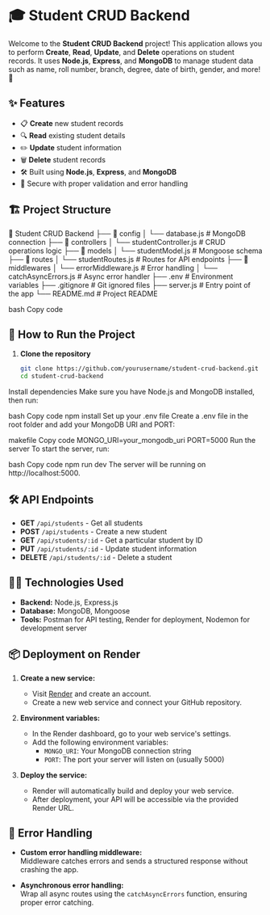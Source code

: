 # 🎓 Student CRUD Backend

Welcome to the **Student CRUD Backend** project! This application allows you to perform **Create**, **Read**, **Update**, and **Delete** operations on student records. It uses **Node.js**, **Express**, and **MongoDB** to manage student data such as name, roll number, branch, degree, date of birth, gender, and more! 🌟

## ✨ Features

- 📋 **Create** new student records
- 🔍 **Read** existing student details
- ✏️ **Update** student information
- 🗑️ **Delete** student records
- 🛠️ Built using **Node.js**, **Express**, and **MongoDB**
- 🔐 Secure with proper validation and error handling

## 🏗️ Project Structure

📂 Student CRUD Backend ├── 📂 config │ └── database.js # MongoDB connection ├── 📂 controllers │ └── studentController.js # CRUD operations logic ├── 📂 models │ └── studentModel.js # Mongoose schema ├── 📂 routes │ └── studentRoutes.js # Routes for API endpoints ├── 📂 middlewares │ └── errorMiddleware.js # Error handling │ └── catchAsyncErrors.js # Async error handler ├── .env # Environment variables ├── .gitignore # Git ignored files ├── server.js # Entry point of the app └── README.md # Project README

bash
Copy code

## 🚀 How to Run the Project

1. **Clone the repository**  
   ```bash
   git clone https://github.com/yourusername/student-crud-backend.git
   cd student-crud-backend
Install dependencies
Make sure you have Node.js and MongoDB installed, then run:

bash
Copy code
npm install
Set up your .env file
Create a .env file in the root folder and add your MongoDB URI and PORT:

makefile
Copy code
MONGO_URI=your_mongodb_uri
PORT=5000
Run the server
To start the server, run:

bash
Copy code
npm run dev
The server will be running on http://localhost:5000.

## 🛠️ API Endpoints

- **GET** `/api/students` - Get all students
- **POST** `/api/students` - Create a new student
- **GET** `/api/students/:id` - Get a particular student by ID
- **PUT** `/api/students/:id` - Update student information
- **DELETE** `/api/students/:id` - Delete a student


## 🧑‍💻 Technologies Used

- **Backend:** Node.js, Express.js
- **Database:** MongoDB, Mongoose
- **Tools:** Postman for API testing, Render for deployment, Nodemon for development server

## 📦 Deployment on Render

1. **Create a new service:**
   - Visit [Render](https://render.com) and create an account.
   - Create a new web service and connect your GitHub repository.

2. **Environment variables:**
   - In the Render dashboard, go to your web service's settings.
   - Add the following environment variables:
     - `MONGO_URI`: Your MongoDB connection string
     - `PORT`: The port your server will listen on (usually 5000)

3. **Deploy the service:**
   - Render will automatically build and deploy your web service.
   - After deployment, your API will be accessible via the provided Render URL.

## 🐛 Error Handling

- **Custom error handling middleware:**  
  Middleware catches errors and sends a structured response without crashing the app.

- **Asynchronous error handling:**  
  Wrap all async routes using the `catchAsyncErrors` function, ensuring proper error catching.

